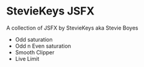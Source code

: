 # StevieKeys JSFX

A collection of JSFX by StevieKeys aka Stevie Boyes

* Odd saturation
* Odd n Even saturation
* Smooth Clipper
* Live Limit
